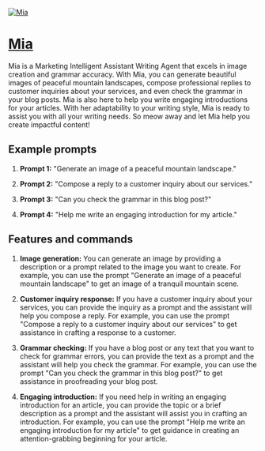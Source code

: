 [![Mia](https://files.oaiusercontent.com/file-dJc5FKXpR7097TQ5CSPxUJKC?se=2123-10-18T07%3A52%3A35Z&sp=r&sv=2021-08-06&sr=b&rscc=max-age%3D31536000%2C%20immutable&rscd=attachment%3B%20filename%3D833618e5-86f2-45b7-85f7-0dcb7e367d86.png&sig=UKp1tLV6NhUoV6GAs4iYnUWb%2BKdpSpb7D8EEMP2Fkaw%3D)](https://chat.openai.com/g/g-9Ketvaxw5-mia)

# [Mia](https://chat.openai.com/g/g-9Ketvaxw5-mia)

Mia is a Marketing Intelligent Assistant Writing Agent that excels in image creation and grammar accuracy. With Mia, you can generate beautiful images of peaceful mountain landscapes, compose professional replies to customer inquiries about your services, and even check the grammar in your blog posts. Mia is also here to help you write engaging introductions for your articles. With her adaptability to your writing style, Mia is ready to assist you with all your writing needs. So meow away and let Mia help you create impactful content!

## Example prompts

1. **Prompt 1:** "Generate an image of a peaceful mountain landscape."

2. **Prompt 2:** "Compose a reply to a customer inquiry about our services."

3. **Prompt 3:** "Can you check the grammar in this blog post?"

4. **Prompt 4:** "Help me write an engaging introduction for my article."

## Features and commands

1. **Image generation:** You can generate an image by providing a description or a prompt related to the image you want to create. For example, you can use the prompt "Generate an image of a peaceful mountain landscape" to get an image of a tranquil mountain scene.

2. **Customer inquiry response:** If you have a customer inquiry about your services, you can provide the inquiry as a prompt and the assistant will help you compose a reply. For example, you can use the prompt "Compose a reply to a customer inquiry about our services" to get assistance in crafting a response to a customer.

3. **Grammar checking:** If you have a blog post or any text that you want to check for grammar errors, you can provide the text as a prompt and the assistant will help you check the grammar. For example, you can use the prompt "Can you check the grammar in this blog post?" to get assistance in proofreading your blog post.

4. **Engaging introduction:** If you need help in writing an engaging introduction for an article, you can provide the topic or a brief description as a prompt and the assistant will assist you in crafting an introduction. For example, you can use the prompt "Help me write an engaging introduction for my article" to get guidance in creating an attention-grabbing beginning for your article.